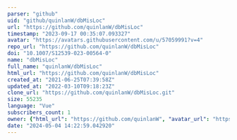 ```yaml
---
parser: "github"
uid: "github/quinlanW/dbMisLoc"
url: "https://github.com/quinlanW/dbMisLoc"
timestamp: "2023-09-17 00:35:07.093327"
avatar: "https://avatars.githubusercontent.com/u/57059991?v=4"
repo_url: "https://github.com/quinlanW/dbMisLoc"
doi: "10.1007/S12539-023-00564-0"
name: "dbMisLoc"
full_name: "quinlanW/dbMisLoc"
html_url: "https://github.com/quinlanW/dbMisLoc"
created_at: "2021-06-25T07:39:58Z"
updated_at: "2022-03-10T09:18:23Z"
clone_url: "https://github.com/quinlanW/dbMisLoc.git"
size: 55235
language: "Vue"
subscribers_count: 1
owner: {"html_url": "https://github.com/quinlanW", "avatar_url": "https://avatars.githubusercontent.com/u/57059991?v=4", "login": "quinlanW", "type": "User"}
date: "2024-05-04 14:22:59.042920"
---
```

